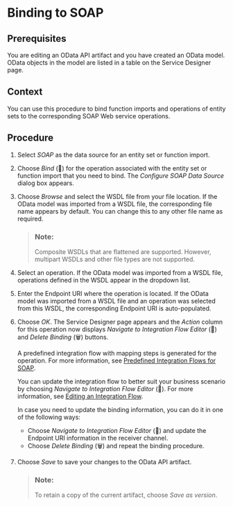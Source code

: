 <!-- loio691301a251954b8195db484449c5d2d6 -->

<link rel="stylesheet" type="text/css" href="../css/sap-icons.css"/>

# Binding to SOAP



## Prerequisites

You are editing an OData API artifact and you have created an OData model. OData objects in the model are listed in a table on the Service Designer page.



## Context

You can use this procedure to bind function imports and operations of entity sets to the corresponding SOAP Web service operations.



## Procedure

1.  Select *SOAP* as the data source for an entity set or function import.

2.  Choose *Bind* \(:link:\) for the operation associated with the entity set or function import that you need to bind. The *Configure SOAP Data Source* dialog box appears.

3.  Choose *Browse* and select the WSDL file from your file location. If the OData model was imported from a WSDL file, the corresponding file name appears by default. You can change this to any other file name as required.

    > ### Note:  
    > Composite WSDLs that are flattened are supported. However, multipart WSDLs and other file types are not supported.

4.  Select an operation. If the OData model was imported from a WSDL file, operations defined in the WSDL appear in the dropdown list.

5.  Enter the Endpoint URI where the operation is located. If the OData model was imported from a WSDL file and an operation was selected from this WSDL, the corresponding Endpoint URI is auto-populated.

6.  Choose *OK*. The Service Designer page appears and the *Action* column for this operation now displays *Navigate to Integration Flow Editor* \(<span class="SAP-icons"></span>\) and *Delete Binding* \(:wastebasket:\) buttons.

    A predefined integration flow with mapping steps is generated for the operation. For more information, see [Predefined Integration Flows for SOAP](predefined-integration-flows-for-soap-383f7d1.md).

    You can update the integration flow to better suit your business scenario by choosing *Navigate to Integration Flow Editor* \(<span class="SAP-icons"></span>\). For more information, see [Editing an Integration Flow](editing-an-integration-flow-ccd062a.md).

    In case you need to update the binding information, you can do it in one of the following ways:

    -   Choose *Navigate to Integration Flow Editor* \(<span class="SAP-icons"></span>\) and update the Endpoint URI information in the receiver channel.
    -   Choose *Delete Binding* \(:wastebasket:\) and repeat the binding procedure.

7.  Choose *Save* to save your changes to the OData API artifact.

    > ### Note:  
    > To retain a copy of the current artifact, choose *Save as version*.


